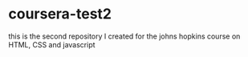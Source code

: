 # coursera-test2
this is the second repository I created for the johns hopkins course on HTML, CSS and javascript
